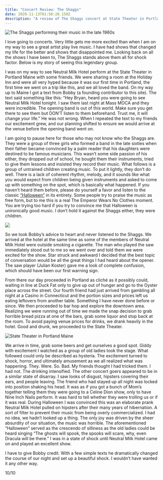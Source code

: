 ```yaml
---
title: "Concert Review: The Shaggs"
date: 2020-11-13T01:50:28.150Z
description: "A review of The Shaggs concert at State Theater in Portland Maine in 2015 "
---
```

![The Shaggs performing their music in the late 1960s](https://lh5.googleusercontent.com/TzzkrxGmSycBhml03XyzrsJ-RactQ6PC4JGPoSnudw81Tsyf-P8wrjqjQaiVJbZzeuwN1hfc9Kd3HNBoXLNIeh-Dv5eMKHkBQikLZAJ6stPt1xLSZCDlm3n_1cDrX1U7ecfNKM66 "The Shaggs")

I love going to concerts. Very little gets me more excited than when I am on my way to see a great artist play live music. I have had shows that changed my life for the better and shows that disappointed me. Looking back on all the shows I have been to, The Shaggs stands above them all for shock factor. Below is my story of seeing this legendary group. 

I was on my way to see Neutral Milk Hotel perform at the State Theater in Portland Maine with some friends. We were sharing a room at the Holiday Inn and were all very hyped because it was our first time in Portland, the first time we went on a trip like this, and we all loved the band. On my way up to Maine I got a text from Bobby (a founding contributor to this site). The text said something like this: “Hey Bryan, heard you were going to see Neutral Milk Hotel tonight. I saw them last night at Mass MOCA and they were incredible. The opening band is out of this world. Make sure you get there to see them but DON’T listen to them beforehand. Trust me, it will change your life.” He was not wrong. When I repeated the text to my friends our excitement grew, and our planning shifted to ensure we would arrive at the venue before the opening band went on. 

I am going to pause here for those who may not know who the Shaggs are. They were a group of three girls who formed a band in the late sixties when their father became convinced by a palm reader that his daughters were destined to be famous musicians. This wasn’t some side passion of his either, they dropped out of school, he bought them their instruments, tried to give them lessons and insisted they record their music. What follows is a group of untrained children creating music. To put it lightly, they don’t do well. There is a lack of coherent rhythm, melody, and it sounds like what you would expect from children being given instruments and asked to come up with something on the spot, which is basically what happened. If you haven’t heard them before, please do yourself a favor and listen to the classic [“Halloween”](https://www.youtube.com/watch?v=11_nsW151tg&list=PLu4DmSt2rZB6X4V2plKUiPXYoK4k9kXRV) in its entirety. Some people try to praise the music as free form, but to me this is a real The Emperor Wears No Clothes moment. You are trying too hard if you try to convince me that Halloween is unironically good music. I don’t hold it against the Shaggs either, they were children. 

[![](https://lh6.googleusercontent.com/Imo6KB6Xh_V6BH7mga3jy622ZgDb-khgyOYdX10uCiG6jgA8aq2fyu16KfrJi59oVLgfCDIWa_59QOznF_KyjQfiRvbnyYOoGArGmcdkjfBg-zJBwPDlmZzOD4fudJ7yQBjHkcpB)](https://www.youtube.com/watch?v=11_nsW151tg)

So we took Bobby’s advice to heart and never listened to the Shaggs. We arrived at the hotel at the same time as some of the members of Neutral Milk Hotel were outside smoking a cigarette. The man who played the saw immediately stood out to me so we went over and told them we were excited for the show. Star struck and awkward I decided that the best topic of conversation would be all the great things I had heard about the opener. The saw player (Julian Koster) gave me a look of complete confusion, which should have been our first warning sign. 

From there our day proceeded in Portland as cliché as it possibly could, waiting in line at Duck Fat only to give up out of hunger and go to the Oyster place across the street. Our fourth friend had just arrived from gambling all night at a Casino in Connecticut and the portion sizes and prices left us eating leftovers from another table. Something I have never done before or since. We then proceeded to bar hop and explore the downtown area. Realizing we were running out of time we made the snap decision to grab horrible bread pizza at one of the bars, grab some liquor and stop back at the room. To avoid paying venue prices for drinks, we drank heavily in the hotel. Good and drunk, we proceeded to the State Theater. 

![State Theater in Portland Maine](https://lh5.googleusercontent.com/7kAWQ74rDBVHbBfNlYDj6UdExQTcJuzVuCzXWpistEf5J9lRAWjEineSrFfPg0GvPhsRN-eLAVaNUNWAct8-_lC7TUhhiqdnC8qBlkDpIadlDCdYD1PkJLTOqSEEVjklvha57QR6 "State Theater ")

We arrive in time, grab some beers and get ourselves a good spot. Giddy with excitement I watched as a group of old ladies took the stage. What followed could only be described as hysteria. The excitement turned to shock, horror, and ultimately amusement as we all realized what was happening. They. Were. So. Bad. My friends thought I had tricked them. I had not. The drinking intensified. The other concert goers appeared to be in a similar state of disarray. I saw looks of disgust, hipsters covering their ears, and people leaving. The friend who had stayed up all night was locked into position shaking his head. It was as if you got a bunch of Mom’s together telling them they were going to a Celine Dion show, only to have Nine Inch Nails perform. It was hard to tell whether they were trolling us or if it was real. During Halloween I was convinced this was an elaborate prank Neutral Milk Hotel pulled on hipsters after their many years of hibernation. A sort of filter to prevent their music from being overly commercialized. I had no idea, we hadn’t looked up a thing. The only joy was driven by the sheer absurdity of our situation, the music was horrible. The aforementioned “Halloween” served as the crescendo of silliness as the old ladies could be heard singing “The ghosts will spook, the spooks will scare, why, even Dracula will be there.” I was in a state of shock until Neutral Milk Hotel came on and played an excellent show. 

I have to give Bobby credit. With a few simple texts he dramatically changed the course of our night and set up a beautiful shock. I wouldn’t have wanted it any other way. 

10/10